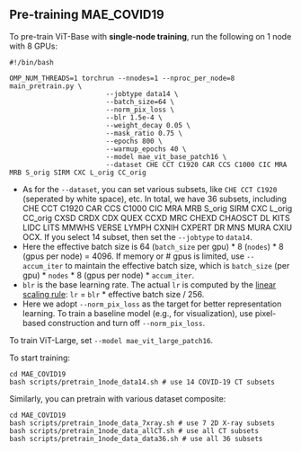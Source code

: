 ## Pre-training MAE_COVID19

To pre-train ViT-Base with **single-node training**, run the following on 1 node with 8 GPUs:
```
#!/bin/bash

OMP_NUM_THREADS=1 torchrun --nnodes=1 --nproc_per_node=8 main_pretrain.py \
                        --jobtype data14 \
                        --batch_size=64 \
                        --norm_pix_loss \
                        --blr 1.5e-4 \
                        --weight_decay 0.05 \
                        --mask_ratio 0.75 \
                        --epochs 800 \
                        --warmup_epochs 40 \
                        --model mae_vit_base_patch16 \
                        --dataset CHE CCT C1920 CAR CCS C1000 CIC MRA MRB S_orig SIRM CXC L_orig CC_orig
```
- As for the `--dataset`, you can set various subsets, like `CHE CCT C1920` (seperated by white space), etc. In total, we have 36 subsets, including CHE CCT C1920 CAR CCS C1000 CIC MRA MRB S_orig SIRM CXC L_orig CC_orig CXSD CRDX CDX QUEX CCXD MRC CHEXD CHAOSCT DL KITS LIDC LITS MMWHS VERSE LYMPH CXNIH CXPERT DR MNS MURA CXIU OCX. If you select 14 subset, then set the `--jobtype` to `data14`.
- Here the effective batch size is 64 (`batch_size` per gpu) * 8 (`nodes`) * 8 (gpus per node) = 4096. If memory or # gpus is limited, use `--accum_iter` to maintain the effective batch size, which is `batch_size` (per gpu) * `nodes` * 8 (gpus per node) * `accum_iter`.
- `blr` is the base learning rate. The actual `lr` is computed by the [linear scaling rule](https://arxiv.org/abs/1706.02677): `lr` = `blr` * effective batch size / 256.
- Here we adopt `--norm_pix_loss` as the target for better representation learning. To train a baseline model (e.g., for visualization), use pixel-based construction and turn off `--norm_pix_loss`.

To train ViT-Large, set `--model mae_vit_large_patch16`.

To start training:
```
cd MAE_COVID19
bash scripts/pretrain_1node_data14.sh # use 14 COVID-19 CT subsets
```
Similarly, you can pretrain with various dataset composite:
```
cd MAE_COVID19
bash scripts/pretrain_1node_data_7xray.sh # use 7 2D X-ray subsets
bash scripts/pretrain_1node_data_allCT.sh # use all CT subsets
bash scripts/pretrain_1node_data_data36.sh # use all 36 subsets
```
